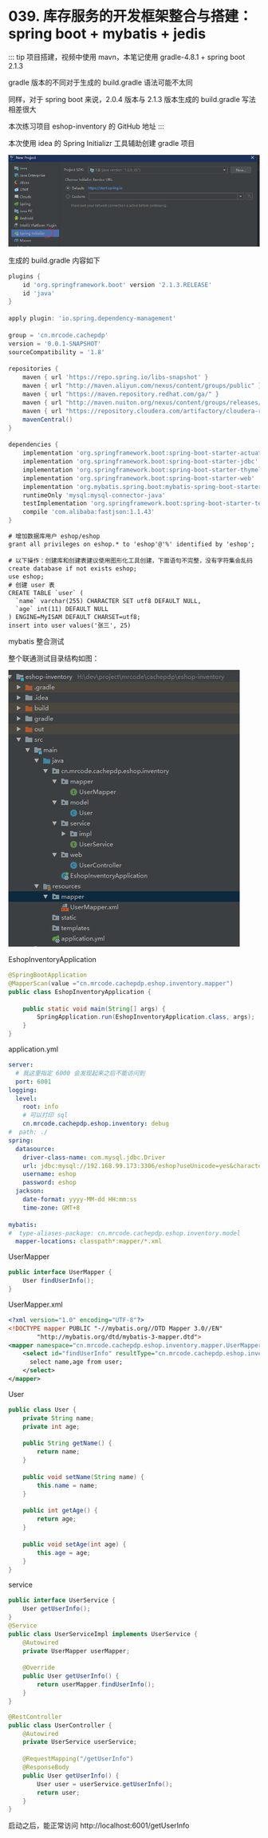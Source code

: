 # 039. 库存服务的开发框架整合与搭建：spring boot + mybatis + jedis

::: tip
项目搭建，视频中使用 mavn，本笔记使用 gradle-4.8.1 + spring boot 2.1.3

gradle 版本的不同对于生成的 build.gradle 语法可能不太同

同样，对于 spring boot 来说，2.0.4 版本与 2.1.3 版本生成的 build.gradle 写法相差很大

本次练习项目 eshop-inventory 的 GitHub 地址
:::

本次使用 idea 的 Spring Initializr 工具辅助创建 gradle 项目

![](./assets/markdown-img-paste-20190401214025698.png)


生成的 build.gradle 内容如下

```groovy
plugins {
    id 'org.springframework.boot' version '2.1.3.RELEASE'
    id 'java'
}

apply plugin: 'io.spring.dependency-management'

group = 'cn.mrcode.cachepdp'
version = '0.0.1-SNAPSHOT'
sourceCompatibility = '1.8'

repositories {
    maven { url 'https://repo.spring.io/libs-snapshot' }
    maven { url "http://maven.aliyun.com/nexus/content/groups/public" }
    maven { url "https://maven.repository.redhat.com/ga/" }
    maven { url "http://maven.nuiton.org/nexus/content/groups/releases/" }
    maven { url "https://repository.cloudera.com/artifactory/cloudera-repos/" }
    mavenCentral()
}

dependencies {
    implementation 'org.springframework.boot:spring-boot-starter-actuator'
    implementation 'org.springframework.boot:spring-boot-starter-jdbc'
    implementation 'org.springframework.boot:spring-boot-starter-thymeleaf'
    implementation 'org.springframework.boot:spring-boot-starter-web'
    implementation 'org.mybatis.spring.boot:mybatis-spring-boot-starter:2.0.0'
    runtimeOnly 'mysql:mysql-connector-java'
    testImplementation 'org.springframework.boot:spring-boot-starter-test'
    compile 'com.alibaba:fastjson:1.1.43'
}

```


```
# 增加数据库用户 eshop/eshop
grant all privileges on eshop.* to 'eshop'@'%' identified by 'eshop';

# 以下操作：创建库和创建表建议使用图形化工具创建，下面语句不完整，没有字符集会乱码
create database if not exists eshop;
use eshop;
# 创建 user 表
CREATE TABLE `user` (
  `name` varchar(255) CHARACTER SET utf8 DEFAULT NULL,
  `age` int(11) DEFAULT NULL
) ENGINE=MyISAM DEFAULT CHARSET=utf8;
insert into user values('张三', 25)
```

mybatis 整合测试

整个联通测试目录结构如图：

![](./assets/markdown-img-paste-20190401232949108.png)

EshopInventoryApplication
```java
@SpringBootApplication
@MapperScan(value ="cn.mrcode.cachepdp.eshop.inventory.mapper")
public class EshopInventoryApplication {

    public static void main(String[] args) {
        SpringApplication.run(EshopInventoryApplication.class, args);
    }
}
```

application.yml

```yml
server:
  # 我这里指定 6000 会发现起来之后不能访问到
  port: 6001
logging:
  level:
    root: info
    # 可以打印 sql
    cn.mrcode.cachepdp.eshop.inventory: debug
#  path: ./
spring:
  datasource:
    driver-class-name: com.mysql.jdbc.Driver
    url: jdbc:mysql://192.168.99.173:3306/eshop?useUnicode=yes&characterEncoding=UTF-8&useSSL=false
    username: eshop
    password: eshop
  jackson:
    date-format: yyyy-MM-dd HH:mm:ss
    time-zone: GMT+8

mybatis:
#  type-aliases-package: cn.mrcode.cachepdp.eshop.inventory.model
  mapper-locations: classpath*:mapper/*.xml
```

UserMapper

```java
public interface UserMapper {
    User findUserInfo();
}
```
UserMapper.xml

```xml
<?xml version="1.0" encoding="UTF-8"?>
<!DOCTYPE mapper PUBLIC "-//mybatis.org//DTD Mapper 3.0//EN"
        "http://mybatis.org/dtd/mybatis-3-mapper.dtd">
<mapper namespace="cn.mrcode.cachepdp.eshop.inventory.mapper.UserMapper">
    <select id="findUserInfo" resultType="cn.mrcode.cachepdp.eshop.inventory.model.User">
	  select name,age from user;
    </select>
</mapper>
```

User

```java
public class User {
    private String name;
    private int age;

    public String getName() {
        return name;
    }

    public void setName(String name) {
        this.name = name;
    }

    public int getAge() {
        return age;
    }

    public void setAge(int age) {
        this.age = age;
    }
}
```

service

```java
public interface UserService {
    User getUserInfo();
}
@Service
public class UserServiceImpl implements UserService {
    @Autowired
    private UserMapper userMapper;

    @Override
    public User getUserInfo() {
        return userMapper.findUserInfo();
    }
}
```

```java
@RestController
public class UserController {
    @Autowired
    private UserService userService;

    @RequestMapping("/getUserInfo")
    @ResponseBody
    public User getUserInfo() {
        User user = userService.getUserInfo();
        return user;
    }
}
```

启动之后，能正常访问 http://localhost:6001/getUserInfo

